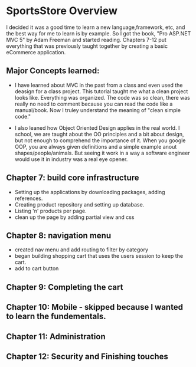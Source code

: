 # SportsStore Overview

I decided it was a good time to learn a new language,framework, etc, and the best way for me to learn is by example.
So I got the book, "Pro ASP.NET MVC 5" by Adam Freeman and started reading. 
Chapters 7-12 put everything that was previously taught together by creating a basic eCommerce application.

## Major Concepts learned:


* I have learned about MVC in the past from a class and even used the deasign for a class project.
This tutorial taught me what a clean project looks like. Everything was organized. The code was so clean, there was really no need to comment because you can read the code like a manual/book. Now I truley understand the meaning of "clean simple code."

* I also leaned how Object Oriented Design applies in the real world. I school, we are taught about the OO principles and a bit about design, but not enough to comprehend the importance of it. When you google OOP, you are always given definitions and a simple example anout shapes/people/animals. But seeing it work in a way a software engineer would use it in industry was a real eye opener.

## Chapter 7: build core infrastructure

* Setting up the applications by downloading packages, adding references.
* Creating product repository and setting up database.
* Listing 'n' products per page.
* clean up the page by adding partial view and css

## Chapter 8: navigation menu

* created nav menu and add routing to filter by category
* began building shopping cart that uses the users session to keep the cart.
* add to cart button

## Chapter 9: Completing the cart

## Chapter 10: Mobile  - skipped because I wanted to learn the fundementals.

## Chapter 11: Administration

## Chapter 12: Security and Finishing touches
